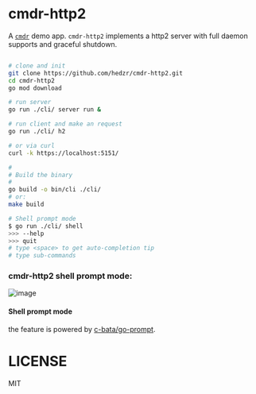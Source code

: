 # cmdr-http2

A [`cmdr`](https://github.com/hedzr/cmdr) demo app.
`cmdr-http2` implements a http2 server with full daemon supports and graceful shutdown.

```bash

# clone and init
git clone https://github.com/hedzr/cmdr-http2.git
cd cmdr-http2
go mod download

# run server
go run ./cli/ server run &

# run client and make an request
go run ./cli/ h2

# or via curl
curl -k https://localhost:5151/

#
# Build the binary
#
go build -o bin/cli ./cli/
# or:
make build

# Shell prompt mode
$ go run ./cli/ shell
>>> --help
>>> quit
# type <space> to get auto-completion tip
# type sub-commands
```





### cmdr-http2 shell prompt mode:

![image](https://user-images.githubusercontent.com/12786150/71587009-11436500-2b57-11ea-890d-a60989a09248.png)

#### Shell prompt mode

the feature is powered by [c-bata/go-prompt](https://github.com/c-bata/go-prompt).





# LICENSE

MIT
